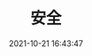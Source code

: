 ---
pageComponent: 
  name: Catalogue
  data: 
    path: 02.安全   # 找到该文件目录，显示该目录下的内容
    # imgUrl: /img/catalogue/default.png
    description: 渗透测试、代码审计相关的知识总结。
title: 安全
date: 2021-10-21 16:43:47
permalink: /sec/
sidebar: false
article: false
comment: false
editLink: false
---
